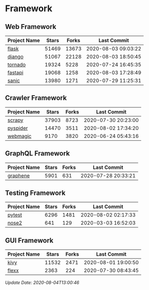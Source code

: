 # Framework

## Web Framework

| Project Name | Stars | Forks | Last Commit |
| ------------ | ----- | ----- | ----------- |
| [flask](https://github.com/pallets/flask) | 51469 | 13673 | 2020-08-03 09:03:22 |
| [django](https://github.com/django/django) | 51067 | 22128 | 2020-08-03 18:50:45 |
| [tornado](https://github.com/tornadoweb/tornado) | 19324 | 5228 | 2020-07-24 16:45:35 |
| [fastapi](https://github.com/tiangolo/fastapi) | 19068 | 1258 | 2020-08-03 17:28:49 |
| [sanic](https://github.com/huge-success/sanic) | 13980 | 1271 | 2020-07-29 11:25:31 |

## Crawler Framework

| Project Name | Stars | Forks | Last Commit |
| ------------ | ----- | ----- | ----------- |
| [scrapy](https://github.com/scrapy/scrapy) | 37903 | 8723 | 2020-07-30 20:23:00 |
| [pyspider](https://github.com/binux/pyspider) | 14470 | 3511 | 2020-08-02 17:34:20 |
| [webmagic](https://github.com/code4craft/webmagic) | 9170 | 3820 | 2020-06-24 05:43:16 |

## GraphQL Framework

| Project Name | Stars | Forks | Last Commit |
| ------------ | ----- | ----- | ----------- |
| [graphene](https://github.com/graphql-python/graphene) | 5901 | 631 | 2020-07-28 20:33:21 |

## Testing Framework

| Project Name | Stars | Forks | Last Commit |
| ------------ | ----- | ----- | ----------- |
| [pytest](https://github.com/pytest-dev/pytest) | 6296 | 1481 | 2020-08-02 02:17:33 |
| [nose2](https://github.com/nose-devs/nose2) | 641 | 129 | 2020-03-03 16:52:03 |

## GUI Framework

| Project Name | Stars | Forks | Last Commit |
| ------------ | ----- | ----- | ----------- |
| [kivy](https://github.com/kivy/kivy) | 11532 | 2471 | 2020-08-01 19:00:50 |
| [flexx](https://github.com/flexxui/flexx) | 2363 | 224 | 2020-07-30 08:43:45 |

*Update Date: 2020-08-04T13:00:46*